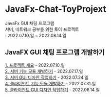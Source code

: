 # JavaFx-Chat-ToyProjext
JavaFx GUI 채팅 프로그램  
서버, 네트워크 공부를 위한 토이 프로젝트  
: 2022.07.10.일 ~  2022.08.14.일  
  
## JavaFX GUI 채팅 프로그램 개발하기
[1. 프로젝트 개요](https://youtu.be/0gMYlUppe-c) - 2022.07.10.일  
[2. 서버 기능 모듈 개발하기](https://youtu.be/9uWp1ILRPXA) - 2022.07.17.일  
[3. 서버 GUI 디자인 작업하기](https://youtu.be/TTesHAOmmkw) - 2022.07.24.일  
[4. 클라이언트 기능 모듈 개발하기](https://youtu.be/uxCaXQIKbEw)  - 2022.07.31.일  
[5. 클라이언트 GUI 디자인 작업하기](https://youtu.be/4pJwEfpMvjc)  - 2022.08.14.일
